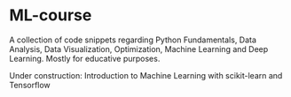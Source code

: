 # ML-course
A collection of code snippets regarding Python Fundamentals, Data Analysis, Data Visualization, Optimization, Machine Learning and Deep Learning.
Mostly for educative purposes.

Under construction: Introduction to Machine Learning with scikit-learn and Tensorflow
